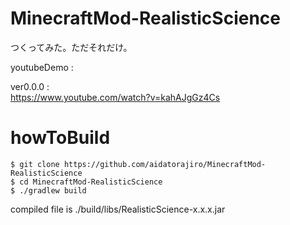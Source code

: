 MinecraftMod-RealisticScience
=============================

つくってみた。ただそれだけ。

youtubeDemo : 

ver0.0.0 : <br>
https://www.youtube.com/watch?v=kahAJgGz4Cs

howToBuild
=============================
```
$ git clone https://github.com/aidatorajiro/MinecraftMod-RealisticScience
$ cd MinecraftMod-RealisticScience
$ ./gradlew build
```

compiled file is ./build/libs/RealisticScience-x.x.x.jar
